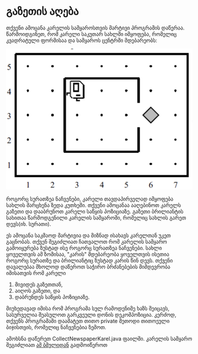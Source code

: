 # გაზეთის აღება

თქვენი ამოცანა კარელის სამყაროსთვის მარტივი პროგრამის დაწერაა. წარმოიდგინეთ, რომ კარელი საკუთარ სახლში იმყოფება, რომელიც კვადრატული ფორმისაა და სამყაროს ცენტრში მდებარეობს:

![Karel World](./../images/assignment1-1.png)

როგორც სურათზეა ნაჩვენები, კარელი თავდაპირველად იმყოფება სახლის მარცხენა ზედა კუთხეში. თქვენი ამოცანაა ააღებინოთ კარელს გაზეთი და დააბრუნოთ კარელი საწყის პოზიციაზე. გაზეთი ბრილიანტის სახითაა წარმოდგენილი კარელის სამყაროში, რომელიც სახლის გარეთ დევს(იხ. სურათი).

ეს ამოცანა საკმაოდ მარტივია და მიზნად ისახავს კარელთან უკეთ გაცნობას. თქვენ შეგიძლიათ ჩათვალოთ რომ კარელის სამყარო გამოიყურება ზუსტად ისე როგორც სურათზეა ნაჩვენები. სახლი ყოველთვის ამ ზომისაა, "კარის" მდებარეობა ყოველთვის ისეთია როგორც სურათზე და ბრილიანტიც ზუსტად კარის წინ დევს.
თქვენი დავალებაა მხოლოდ დაწეროთ საჭირო ბრძანებების მიმდევრობა იმისათვის რომ კარელი
1. მივიდეს გაზეთთან,
2. აიღოს გაზეთი, და
3. დაბრუნდეს საწყის პოზიციაზე.

მიუხედავად იმისა რომ პროგრამა სულ რამოდენიმე ხაზს შეიცავს, სასურველია შეასულოთ გარკვეული დონის დეკომპოზიცია. კერძოდ, თქვენს პროგრამაში დაამატეთ თითო private მეთოდი თითოეული ბიჯისთვის, რომელიც ნაჩვენებია ზემოთ.

ამოხსნა დაწერეთ CollectNewspaperKarel.java ფაილში. კარელის სამყარო შეგიძლიათ [ამ ბმულიდან](https://drive.google.com/file/d/1Em0pfQ_Rf9FQJnYt_k1UDVTCjz4J1ESo/view?usp=share_link) გადმოიწეროთ